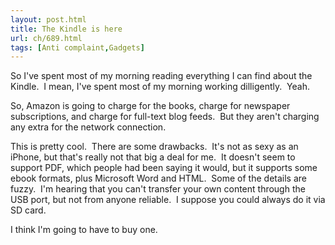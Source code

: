 ```yaml
---
layout: post.html
title: The Kindle is here
url: ch/689.html
tags: [Anti complaint,Gadgets]
---
```

So I've spent most of my morning reading everything I can find about the Kindle.  I mean, I've spent most of my morning working dilligently.  Yeah.

So, Amazon is going to charge for the books, charge for newspaper subscriptions, and charge for full-text blog feeds.  But they aren't charging any extra for the network connection.

This is pretty cool.  There are some drawbacks.  It's not as sexy as an iPhone, but that's really not that big a deal for me.  It doesn't seem to support PDF, which people had been saying it would, but it supports some ebook formats, plus Microsoft Word and HTML.  Some of the details are fuzzy.  I'm hearing that you can't transfer your own content through the USB port, but not from anyone reliable.  I suppose you could always do it via SD card.

I think I'm going to have to buy one.

